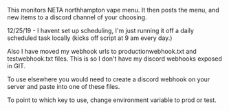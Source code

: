 This monitors NETA northhampton vape menu.
It then posts the menu, and new items to a discord channel of your choosing.
  
12/25/19 - I havent set up scheduling, I'm just running it off a daily scheduled task locally (kicks off script at 9 am every day.)

Also I have moved my webhook urls to productionwebhook.txt and testwebhook.txt files. This is so I don't have my discord webhooks exposed in GIT.  

To use elsewhere you would need to create a discord webhook on your server and paste into one of these files.

To point to which key to use, change environment variable to prod or test.